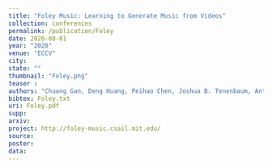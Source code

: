 ```yaml
---
title: "Foley Music: Learning to Generate Music from Videos"
collection: conferences
permalink: /publication/Foley
date: 2020-08-01
year: "2020"
venue: "ECCV"
city: 
state: ""
thumbnail: "Foley.png"
teaser : 
authors: "Chuang Gan, Deng Huang, Peihao Chen, Joshua B. Tenenbaum, Antonio Torralba"
bibtex: Foley.txt
uri: Foley.pdf
supp: 
arxiv: 
project: http://foley-music.csail.mit.edu/
source:
poster: 
data:
---
```

